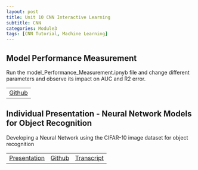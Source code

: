 ```yaml
---
layout: post
title: Unit 10 CNN Interactive Learning
subtitle: CNN
categories: Module3
tags: [CNN Tutorial, Machine Learning]
---
```

<html lang="en">


<body>

<h2>Model Performance Measurement</h2>
<p> Run the model_Performance_Measurement.ipnyb file and change different parameters and observe its impact on AUC and R2 error.</p>

<table>
    <tr>
    <td><a href="../../../../MachineLearning/Unit11" target="_blank" class="button large">Github</a></td> 
    </tr>
</table>

<h2>Individual Presentation - Neural Network Models for Object Recognition</h2>
<p>
Developing a Neural Network using the CIFAR-10 image dataset for object recognition
</p>

</body>

</html>

<table>
    <tr>
        <td><a href="../../../../artefacts/Assignment- Neural Network Models for Object Recognition.pdf" target="_blank" class="button large">Presentation</a></td> 
        <td><a href="https://github.com/m-kanuri/m-kanuri.github.io/blob/main/NeualNetworkDesign.ipynb" target="_blank" class="button large">Github</a></td> 
       <td><a href="../../../../artefacts/Assessment 1 – Neural Network Models for Object Recognition.pdf " target="_blank" class="button large">Transcript</a></td> 
    </tr>
</table>




